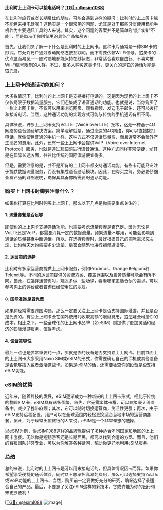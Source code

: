 **比利时上上网卡可以接电话吗？[[TG💪+ @esim1088](https://t.me/s/esim1088)]**

在比利时旅行或者长期居住的朋友，可能会遇到这样的疑问：比利时的上上网卡能不能用来接电话呢？这确实是一个很常见的问题，尤其是对于那些习惯使用智能手机作为主要通讯工具的人来说。其实，这个问题的答案并不是简单的“能”或者“不能”，而是取决于你所使用的具体产品和服务。

首先，让我们来了解一下什么是比利时的上上网卡。这种卡片通常是一种SIM卡的形式，它允许用户通过移动网络连接互联网，而不需要依赖Wi-Fi信号。这类卡的优点显而易见——随时随地都能保持在线状态，非常适合喜欢自由行、不喜欢被Wi-Fi信号限制的人群。不过，很多人购买这类卡时，更关心的是它的通话功能是否完善。

### 上上网卡的通话功能如何？

大多数情况下，比利时的上上网卡是支持接打电话的。这是因为现代的上上网卡不仅仅局限于数据流量服务，它们还集成了语音通话的功能。也就是说，当你购买了一张上上网卡后，不仅可以用来浏览网页、观看视频、发送电子邮件，还可以拨打和接听电话。当然，这种通话功能的实现方式可能与传统的手机通话有所不同。

具体来说，许多上上网卡支持VoLTE（Voice over LTE）技术，这是一种基于4G网络的语音通话解决方案。简单理解就是，通过高速的4G网络，你可以直接拨打电话，就像使用普通的手机一样。这种方式不仅通话质量高，而且通常不会额外产生高昂的费用。此外，还有一些上上网卡会提供VoIP（Voice over Internet Protocol）服务，也就是通过互联网进行语音通话。这种方式同样非常便捷，尤其是在国际长途方面，往往比传统的国际漫游便宜得多。

但是，需要注意的是，并不是所有的上上网卡都支持通话功能。有些卡可能只专注于提供数据流量服务，而没有集成语音通话模块。因此，在购买之前，务必要仔细查看产品的详细说明，确保其具备你所需要的通话功能。

### 购买上上网卡时需要注意什么？

如果你打算在比利时购买上上网卡，那么以下几点是你需要重点关注的：

#### 1. **流量套餐是否足够**
   即使你的上上网卡支持通话功能，也需要考虑流量套餐是否充足。因为无论是VoLTE还是VoIP，都需要消耗一定的数据流量。如果流量不够用，可能会影响到通话的质量甚至中断通话。所以，在选择套餐时，最好根据自己的实际需求来决定，比如每天大约需要多少流量，是否会频繁地进行视频通话等。

#### 2. **运营商的选择**
   比利时有多家运营商提供上上网卡服务，例如Proximus、Orange Belgium和Telenet等。不同的运营商提供的资费方案、覆盖范围以及服务质量可能会有所不同。因此，在选择运营商时，建议多做一些功课，看看哪家更适合你的需求。可以参考网上的评价或者咨询已经使用过的朋友。

#### 3. **国际漫游是否免费**
   如果你经常需要跨国沟通，那么一定要关注上上网卡是否支持国际漫游，并且是否是免费的。有些上上网卡会在国外使用时收取高额的漫游费用，这无疑会增加你的成本。相比之下，一些全球化的上上网卡品牌（如eSIM）则提供了更加灵活和经济的国际漫游服务，值得考虑。

#### 4. **设备兼容性**
   最后一点也是非常重要的一点，那就是你的设备是否支持该上上网卡。目前市面上的上上网卡大多采用Nano SIM或eSIM的形式，你需要确认自己的手机或其他设备是否能够插入或者激活这些卡。如果是eSIM的话，还需要检查你的设备是否支持eSIM功能。

### eSIM的优势

近年来，随着科技的发展，eSIM逐渐成为一种新兴的上上网卡形式。相比于传统的物理SIM卡，eSIM具有诸多优势。首先，它无需实体卡槽，可以直接嵌入到设备中，减少了携带麻烦；其次，它可以随时切换运营商，灵活性更强；再次，由于eSIM支持远程配置，用户可以在全球范围内轻松更换适合当地市场的运营商套餐。因此，对于经常出国旅行的人来说，eSIM是一个非常理想的选择。

以eSIM为例，像eSIM1088这样的品牌就提供了多种适合不同国家和地区的上上网卡套餐。无论你是短期游客还是长期居民，都可以找到合适的方案。而且，他们的客服团队非常专业，可以为你解答各种疑问，帮助你更好地利用eSIM服务。

### 总结

总的来说，比利时的上上网卡是可以用来接电话的，但具体情况因卡而异。如果你希望享受便捷的通话体验，同时又不想承担高昂的费用，那么可以选择支持VoLTE或VoIP功能的上上网卡。当然，购买前一定要做好充分的研究，确保选择了最适合自己的产品。最后，不要忘了关注eSIM这样的新技术，它或许能为你的出行带来更多便利！

[[TG💪+ @esim1088](https://t.me/s/esim1088) ![Image](https://i.postimg.cc/4NQfJmqS/Snipaste-2025-05-13-00-14-12.png)]